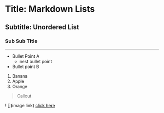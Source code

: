 
# Title: Markdown Lists
## Subtitle: Unordered List
### Sub Sub Title

---

- Bullet Point A
    - nest bullet point
- Bullet point B

1. Banana
2. Apple
3. Orange

> Callout

! [](image link)
[click here](htpp://google.com)